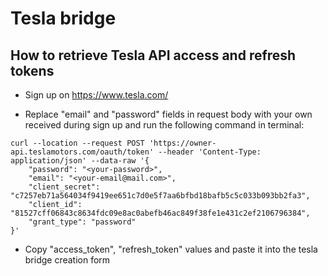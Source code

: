 # Tesla bridge

## How to retrieve Tesla API access and refresh tokens

- Sign up on <https://www.tesla.com/>

- Replace "email" and "password" fields in request body with your own received during sign up and run the following command in terminal:

``` shell
curl --location --request POST 'https://owner-api.teslamotors.com/oauth/token' --header 'Content-Type: application/json' --data-raw '{
    "password": "<your-password>",
    "email": "<your-email@mail.com>",
    "client_secret": "c7257eb71a564034f9419ee651c7d0e5f7aa6bfbd18bafb5c5c033b093bb2fa3",
    "client_id": "81527cff06843c8634fdc09e8ac0abefb46ac849f38fe1e431c2ef2106796384",
    "grant_type": "password"
}'
```

- Copy "access_token", "refresh_token" values and paste it into the tesla bridge creation form
